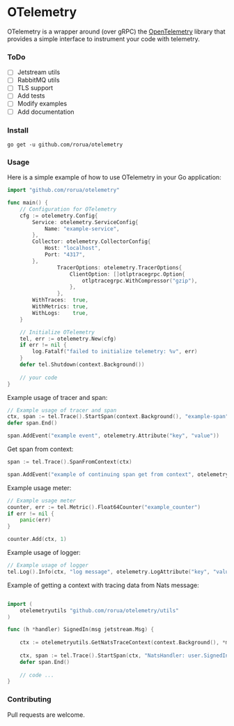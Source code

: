 # OTelemetry

OTelemetry is a wrapper around (over gRPC) the [OpenTelemetry](https://opentelemetry.io/) library
that provides a simple interface to instrument your code with telemetry.

### ToDo
- [ ] Jetstream utils
- [ ] RabbitMQ utils
- [ ] TLS support
- [ ] Add tests
- [ ] Modify examples
- [ ] Add documentation

### Install

```shell
go get -u github.com/rorua/otelemetry
```


### Usage

Here is a simple example of how to use OTelemetry in your Go application:

```go
import "github.com/rorua/otelemetry"

func main() {
	// Configuration for OTelemetry
	cfg := otelemetry.Config{
		Service: otelemetry.ServiceConfig{
			Name: "example-service",
		},
		Collector: otelemetry.CollectorConfig{
			Host: "localhost",
			Port: "4317",
		},
                TracerOptions: otelemetry.TracerOptions{
                    ClientOption: []otlptracegrpc.Option{
                        otlptracegrpc.WithCompressor("gzip"),
                    },
                },
		WithTraces:  true,
		WithMetrics: true,
		WithLogs:    true,
	}

	// Initialize OTelemetry
	tel, err := otelemetry.New(cfg)
	if err != nil {
		log.Fatalf("failed to initialize telemetry: %v", err)
	}
	defer tel.Shutdown(context.Background())
	
	// your code 
}	
```

Example usage of tracer and span:
```go
// Example usage of tracer and span
ctx, span := tel.Trace().StartSpan(context.Background(), "example-span")
defer span.End()

span.AddEvent("example event", otelemetry.Attribute("key", "value"))
```

Get span from context:
```go
span := tel.Trace().SpanFromContext(ctx)

span.AddEvent("example of continuing span get from context", otelemetry.Attribute("key", "value"))
```

Example usage meter:

```go
// Example usage meter
counter, err := tel.Metric().Float64Counter("example_counter")
if err != nil {
    panic(err)
}

counter.Add(ctx, 1)
```

Example usage of logger:

```go
// Example usage of logger
tel.Log().Info(ctx, "log message", otelemetry.LogAttribute("key", "value"))
```


Example of getting a context with tracing data from Nats message:

```go

import (
    otelemetryutils "github.com/rorua/otelemetry/utils"
)

func (h *handler) SignedIn(msg jetstream.Msg) {
    
    ctx := otelemetryutils.GetNatsTraceContext(context.Background(), *msg)
    
    ctx, span := tel.Trace().StartSpan(ctx, "NatsHandler: user.SignedIn")
    defer span.End()
    
    // code ...
}

```

### Contributing

Pull requests are welcome.

